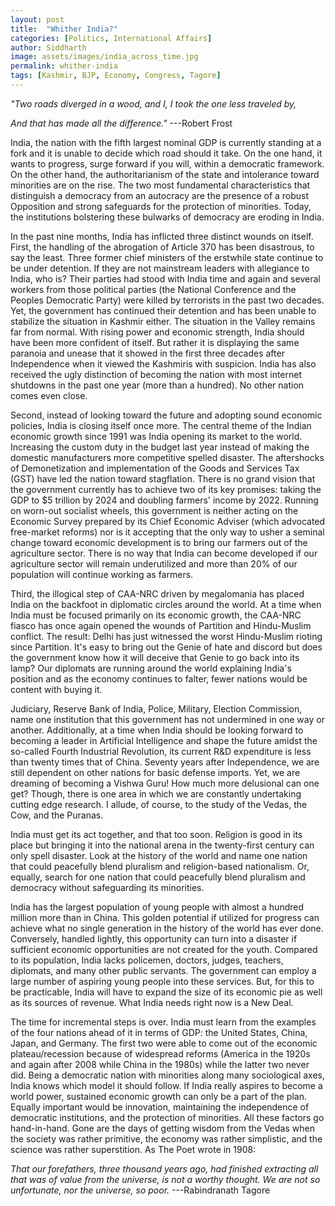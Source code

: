 ```yaml
---
layout: post
title:  "Whither India?"
categories: [Politics, International Affairs]
author: Siddharth
image: assets/images/india_across_time.jpg
permalink: whither-india
tags: [Kashmir, BJP, Economy, Congress, Tagore]
---
```

<i>"Two roads diverged in a wood, and I, I took the one less traveled by,</i>

<i>And that has made all the difference."</i> ---Robert Frost

India, the nation with the fifth largest nominal GDP is currently standing at a fork and it is unable to decide which road should it take. On the one hand, it wants to progress, surge forward if you will, within a democratic framework. On the other hand, the authoritarianism of the state and intolerance toward minorities are on the rise. The two most fundamental characteristics that distinguish a democracy from an autocracy are the presence of a robust Opposition and strong safeguards for the protection of minorities. Today, the institutions bolstering these bulwarks of democracy are eroding in India.

In the past nine months, India has inflicted three distinct wounds on itself. First, the handling of the abrogation of Article 370 has been disastrous, to say the least. Three former chief ministers of the erstwhile state continue to be under detention. If they are not mainstream leaders with allegiance to India, who is? Their parties had stood with India time and again and several workers from those political parties (the National Conference and the Peoples Democratic Party) were killed by terrorists in the past two decades. Yet, the government has continued their detention and has been unable to stabilize the situation in Kashmir either. The situation in the Valley remains far from normal. With rising power and economic strength, India should have been more confident of itself. But rather it is displaying the same paranoia and unease that it showed in the first three decades after Independence when it viewed the Kashmiris with suspicion. India has also received the ugly distinction of becoming the nation with most internet shutdowns in the past one year (more than a hundred). No other nation comes even close.

Second, instead of looking toward the future and adopting sound economic policies, India is closing itself once more. The central theme of the Indian economic growth since 1991 was India opening its market to the world. Increasing the custom duty in the budget last year instead of making the domestic manufacturers more competitive spelled disaster. The aftershocks of Demonetization and implementation of the Goods and Services Tax (GST) have led the nation toward stagflation. There is no grand vision that the government currently has to achieve two of its key promises: taking the GDP to $5 trillion by 2024 and doubling farmers' income by 2022. Running on worn-out socialist wheels, this government is neither acting on the Economic Survey prepared by its Chief Economic Adviser (which advocated free-market reforms) nor is it accepting that the only way to usher a seminal change toward economic development is to bring our farmers out of the agriculture sector. There is no way that India can become developed if our agriculture sector will remain underutilized and more than 20% of our population will continue working as farmers.

Third, the illogical step of CAA-NRC driven by megalomania has placed India on the backfoot in diplomatic circles around the world. At a time when India must be focused primarily on its economic growth, the CAA-NRC fiasco has once again opened the wounds of Partition and Hindu-Muslim conflict. The result: Delhi has just witnessed the worst Hindu-Muslim rioting since Partition. It's easy to bring out the Genie of hate and discord but does the government know how it will deceive that Genie to go back into its lamp? Our diplomats are running around the world explaining India's position and as the economy continues to falter, fewer nations would be content with buying it. 

Judiciary, Reserve Bank of India, Police, Military, Election Commission, name one institution that this government has not undermined in one way or another. Additionally, at a time when India should be looking forward to becoming a leader in Artificial Intelligence and shape the future amidst the so-called Fourth Industrial Revolution, its current R&D expenditure is less than twenty times that of China. Seventy years after Independence, we are still dependent on other nations for basic defense imports. Yet, we are dreaming of becoming a Vishwa Guru! How much more delusional can one get? Though, there is one area in which we are constantly undertaking cutting edge research. I allude, of course, to the study of the Vedas, the Cow, and the Puranas.

India must get its act together, and that too soon. Religion is good in its place but bringing it into the national arena in the twenty-first century can only spell disaster. Look at the history of the world and name one nation that could peacefully blend pluralism and religion-based nationalism. Or, equally, search for one nation that could peacefully blend pluralism and democracy without safeguarding its minorities.

India has the largest population of young people with almost a hundred million more than in China. This golden potential if utilized for progress can achieve what no single generation in the history of the world has ever done. Conversely, handled lightly, this opportunity can turn into a disaster if sufficient economic opportunities are not created for the youth. Compared to its population, India lacks policemen, doctors, judges, teachers, diplomats, and many other public servants. The government can employ a large number of aspiring young people into these services. But, for this to be practicable, India will have to expand the size of its economic pie as well as its sources of revenue. What India needs right now is a New Deal. 

The time for incremental steps is over. India must learn from the examples of the four nations ahead of it in terms of GDP: the United States, China, Japan, and Germany. The first two were able to come out of the economic plateau/recession because of widespread reforms (America in the 1920s and again after 2008 while China in the 1980s) while the latter two never did. Being a democratic nation with minorities along many sociological axes, India knows which model it should follow. If India really aspires to become a world power, sustained economic growth can only be a part of the plan. Equally important would be innovation, maintaining the independence of democratic institutions, and the protection of minorities. All these factors go hand-in-hand. Gone are the days of getting wisdom from the Vedas when the society was rather primitive, the economy was rather simplistic, and the science was rather superstition. As The Poet wrote in 1908:

<i>That our forefathers, three thousand years ago, had finished extracting all that was of value from the universe, is not a worthy thought. We are not so unfortunate, nor the universe, so poor.</i>
---Rabindranath Tagore


